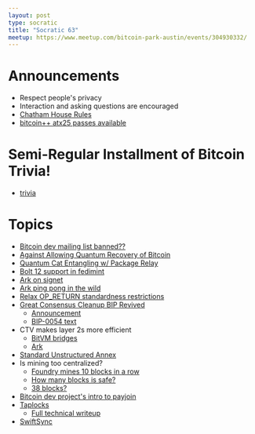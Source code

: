 ```yaml
---
layout: post
type: socratic
title: "Socratic 63"
meetup: https://www.meetup.com/bitcoin-park-austin/events/304930332/
---
```


# Announcements

- Respect people's privacy
- Interaction and asking questions are encouraged
- [Chatham House Rules](https://www.chathamhouse.org/about-us/chatham-house-rule)
- [bitcoin++ atx25 passes available](https://btcplusplus.dev/conf/atx25)

# Semi-Regular Installment of Bitcoin Trivia!

- [trivia](https://x.com/base58btc/status/1912985958992986421)

# Topics

- [Bitcoin dev mailing list banned??](https://x.com/jarolrod/status/1907480779078221842?s=46)
- [Against Allowing Quantum Recovery of Bitcoin](https://blog.lopp.net/against-quantum-recovery-of-bitcoin/)
- [Quantum Cat Entangling w/ Package Relay](https://x.com/rot13maxi/status/1902499016535110139?s=46)
- [Bolt 12 support in fedimint](https://github.com/fedimint/fedimint/pull/7054)
- [Ark on signet](https://x.com/2ndbtc/status/1902400806659514562)
- [Ark ping pong in the wild](https://njump.me/nevent1qgszrqlfgavys8g0zf8mmy79dn92ghn723wwawx49py0nqjn7jtmjagqyz8gt4msjrxsxf5v6ju2enz96cef3drthw4u5822h6w6q7087l9062jpaag)
- [Relax OP_RETURN standardness restrictions](https://groups.google.com/g/bitcoindev/c/d6ZO7gXGYbQ)
- [Great Consensus Cleanup BIP Revived](https://github.com/bitcoin/bips/pull/1800)
  - [Announcement](https://x.com/darosior/status/1904947392744485062)
  - [BIP-0054 text](https://github.com/bitcoin/bips/blob/2e33c1aee739be00540d390778a2e8507a1f60e3/bip-0054.md)
- CTV makes layer 2s more efficient
  - [BitVM bridges](https://delvingbitcoin.org/t/how-ctv-csfs-improves-bitvm-bridges/1591)
  - [Ark](https://delvingbitcoin.org/t/evolving-the-ark-protocol-using-ctv-and-csfs/1602)
- [Standard Unstructured Annex](https://groups.google.com/g/bitcoindev/c/Q5j2Kb6XeHI)
- Is mining too centralized?
  - [Foundry mines 10 blocks in a row](https://x.com/skot9000/status/1906341206222610435)
  - [How many blocks is safe?](https://x.com/LukeDashjr/status/1906462165327905215)
  - [38 blocks?](https://x.com/LukeDashjr/status/1888322550884970698)
- [Bitcoin dev project's intro to payjoin](https://x.com/Bitcoin_Devs/status/1906006922396119493)
- [Taplocks](https://x.com/rot13maxi/status/1909252898170564621)
  - [Full technical writeup](https://github.com/taproot-wizards/taplocks/blob/main/README.md)
- [SwiftSync](https://gist.github.com/RubenSomsen/a61a37d14182ccd78760e477c78133cd)

